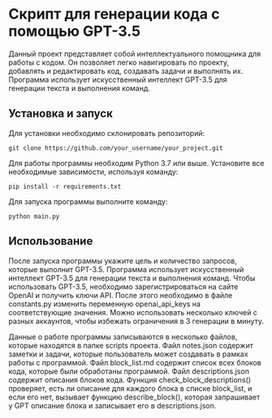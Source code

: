 # Скрипт для генерации кода с помощью GPT-3.5

Данный проект представляет собой интеллектуального помощника для работы с кодом. Он позволяет легко навигировать по проекту, добавлять и редактировать код, создавать задачи и выполнять их. Программа использует искусственный интеллект GPT-3.5 для генерации текста и выполнения команд.

## Установка и запуск

Для установки необходимо склонировать репозиторий:

```
git clone https://github.com/your_username/your_project.git
```

Для работы программы необходим Python 3.7 или выше. Установите все необходимые зависимости, используя команду:

```
pip install -r requirements.txt
```

Для запуска программы выполните команду:

```
python main.py
```

## Использование

После запуска программы укажите цель и количество запросов, которые выполнит GPT-3.5. Программа использует искусственный интеллект GPT-3.5 для генерации текста и выполнения команд. Чтобы использовать GPT-3.5, необходимо зарегистрироваться на сайте OpenAI и получить ключи API. После этого необходимо в файле constants.py изменить переменную openai_api_keys на соответствующие значения. Можно использовать несколько ключей с разных аккаунтов, чтобы избежать ограничения в 3 генерации в минуту.

Данные о работе программы записываются в несколько файлов, которые находятся в папке scripts проекта. Файл notes.json содержит заметки и задачи, которые пользователь может создавать в рамках работы с программой. Файл block_list.md содержит список всех блоков кода, которые были обработаны программой. Файл descriptions.json содержит описания блоков кода. Функция check_block_descriptions() проверяет, есть ли описание для каждого блока в списке block_list, и если его нет, вызывает функцию describe_block(), которая запрашивает у GPT описание блока и записывает его в descriptions.json.
